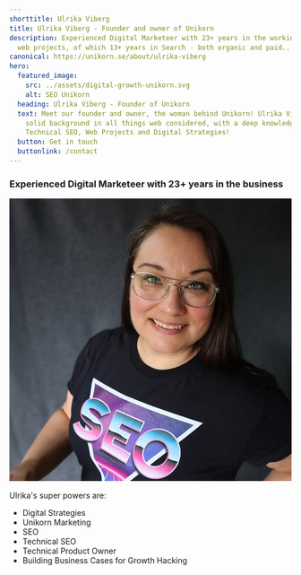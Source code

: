```yaml
---
shorttitle: Ulrika Viberg
title: Ulrika Viberg - Founder and owner of Unikorn
description: Experienced Digital Marketeer with 23+ years in the working with
  web projects, of which 13+ years in Search - both organic and paid..
canonical: https://unikorn.se/about/ulrika-viberg
hero:
  featured_image:
    src: ../assets/digital-growth-unikorn.svg
    alt: SEO Unikorn
  heading: Ulrika Viberg - Founder of Unikorn
  text: Meet our founder and owner, the woman behind Unikorn! Ulrika Viberg has a
    solid background in all things web considered, with a deep knowledge in
    Technical SEO, Web Projects and Digital Strategies!
  button: Get in touch
  buttonlink: /contact
---
```

### Experienced Digital Marketeer with 23+ years in the business

![Ulrika Viberg](../assets/ulrikaviberg.png "Ulrika Viberg")

Ulrika's super powers are: 

* Digital Strategies
* Unikorn Marketing
* SEO
* Technical SEO
* Technical Product Owner
* Building Business Cases for Growth Hacking
